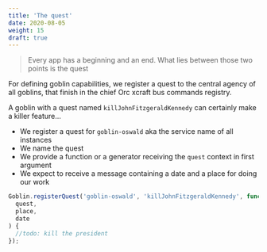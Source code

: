 ```yaml
---
title: 'The quest'
date: 2020-08-05
weight: 15
draft: true
---
```


> Every app has a beginning and an end. What lies between those two points is
> the quest

For defining goblin capabilities, we register a quest to the central agency of
all goblins, that finish in the chief Orc xcraft bus commands registry.

A goblin with a quest named `killJohnFitzgeraldKennedy` can certainly make a
killer feature...

- We register a quest for `goblin-oswald` aka the service name of all instances
- We name the quest
- We provide a function or a generator receiving the `quest` context in first
  argument
- We expect to receive a message containing a date and a place for doing our
  work

```js
Goblin.registerQuest('goblin-oswald', 'killJohnFitzgeraldKennedy', function* (
  quest,
  place,
  date
) {
  //todo: kill the president
});
```
